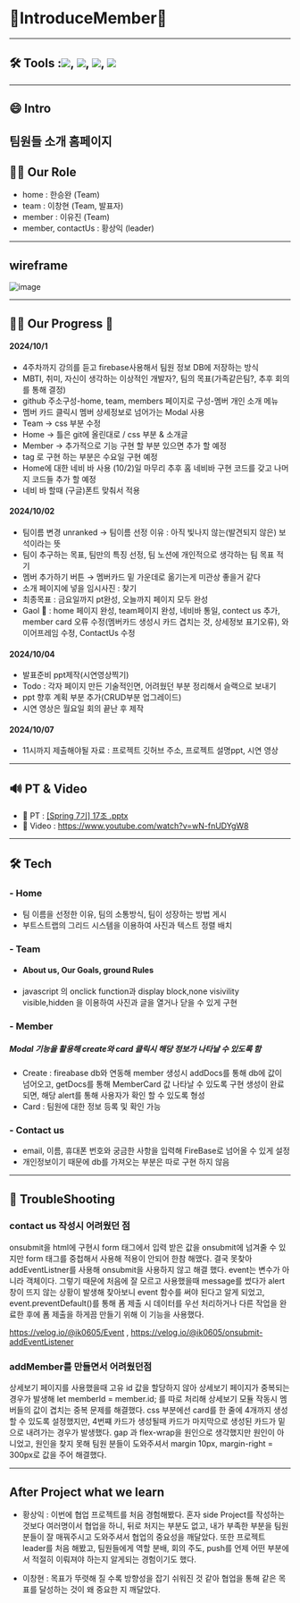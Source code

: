 # 🎉IntroduceMember🎉
---
## 🛠️  Tools :<img src="https://img.shields.io/badge/HTML5-E34F26?style=flat-square&logo=html5&logoColor=white"/>, <img src="https://img.shields.io/badge/Visual Studio-5C2D91?style=flat-square&logo=Visual Studio&logoColor=white"/>, <img src="https://img.shields.io/badge/Firebase-DD2C00?style=flat-square&logo=Firebase&logoColor=black"/>, <img src="https://img.shields.io/badge/jQuery-0769AD?style=flat-square&logo=jQuery&logoColor=black"/> 
---
## 😄 Intro
팀원들 소개 홈페이지 
---
## 👨‍💻 Our Role 
- home : 한승완 (Team)
- team : 이창현 (Team, 발표자)
- member : 이유진 (Team)
- member, contactUs : 황상익 (leader)
---
## wireframe
![image](https://github.com/user-attachments/assets/0b72f3ca-4c5a-48ed-a0e5-3d7846b372cd)

---
## 👨‍💻 Our Progress 🥅

#### 2024/10/1 
- 4주차까지 강의를 듣고 firebase사용해서 팀원 정보 DB에 저장하는 방식
- MBTI, 취미, 자신이 생각하는 이상적인 개발자?, 팀의 목표(가족같은팀?, 추후 회의를 통해 결정)
- github 주소구성-home, team, members 페이지로 구성-멤버 개인 소개 메뉴
- 멤버 카드 클릭시 멤버 상세정보로 넘어가는 Modal 사용
- Team → css 부분 수정 
- Home → 틀은 git에 올린대로 / css 부분 & 소개글 
- Member → 추가적으로 기능 구현 할 부분 있으면 추가 할 예정
- <a>tag 로 구현 하는 부분은 수요일 구현 예정 
- Home에 대한 네비 바 사용 (10/2)일 마무리 추후 홈 네비바 구현 코드를 갖고 나머지 코드들 추가 할 예정 
- 네비 바 할때 (구글)폰트 맞춰서 적용

#### 2024/10/02
- 팀이름 변경 unranked → 팀이름 선정 이유 : 아직 빛나지 않는(발견되지 않은) 보석이라는 뜻
- 팀이 추구하는 목표, 팀만의 특징 선정, 팀 노션에 개인적으로 생각하는 팀 목표 적기
- 멤버 추가하기 버튼 → 멤버카드 밑 가운데로 옮기는게 미관상 좋을거 같다
- 소개 페이지에 넣을 임시사진 : 찾기
- 최종목표 : 금요일까지 pt완성, 오늘까지 페이지 모두 완성
- Gaol 🥅 : home 페이지 완성, team페이지 완성, 네비바 통일, contect us 추가, member card 오류 수정(멤버카드 생성시 카드 겹치는 것, 상세정보 표기오류), 와이어프레임 수정, ContactUs 수정

#### 2024/10/04
- 발표준비 ppt제작(시연영상찍기)
- Todo : 각자 페이지 만든 기술적인면, 어려웠던 부분 정리해서 슬랙으로 보내기
- ppt 향후 계획 부분 추가(CRUD부분 업그레이드)
- 시연 영상은 월요일 회의 끝난 후 제작

#### 2024/10/07
- 11시까지 제출해야될 자료 : 프로젝트 깃허브 주소, 프로젝트 설명ppt, 시연 영상
---
## 🔊 PT & Video 
- 📢 PT : [[Spring 7기] 17조  .pptx](https://github.com/user-attachments/files/17271519/Spring.7.17.pptx)
- 🎥 Video : https://www.youtube.com/watch?v=wN-fnUDYgW8
---
## 🛠️ Tech
### - Home 
  - 팀 이름을 선정한 이유, 팀의 소통방식, 팀이 성장하는 방법 게시
  - 부트스트랩의 그리드 시스템을 이용하여 사진과 텍스트 정렬 배치
### - Team 
  - #### About us, Our Goals, ground Rules
  - javascript 의 onclick function과 display block,none visivility visible,hidden 을 이용하여 사진과 글을 열거나 닫을 수 있게 구현
### - Member 
  ##### Modal 기능을 활용해 create와 card 클릭시 해당 정보가 나타날 수 있도록 함
  - Create : fireabase db와 연동해 member 생성시 addDocs를 통해 db에 값이 넘어오고, getDocs를 통해 MemberCard 값 나타날 수 있도록 구현
             생성이 완료 되면, 해당 alert를 통해 사용자가 확인 할 수 있도록 형성 
  - Card : 팀원에 대한 정보 등록 및 확인 가능
### - Contact us 
  - email, 이름, 휴대폰 번호와 궁금한 사항을 입력해 FireBase로 넘어올 수 있게 설정 
  - 개인정보이기 때문에 db를 가져오는 부분은 따로 구현 하지 않음 
--- 
## 🥵 TroubleShooting 
### contact us 작성시 어려웠던 점

onsubmit을 html에 구현시 form 태그에서 입력 받은 값을 onsubmit에 넘겨줄 수 있지만 form 태그를 중첩해서 사용해 적용이 안되어 한참 해맸다.
결국 못찾아 addEventListner를 사용해 onsubmit을 사용하지 않고 해결 했다.
event는 변수가 아니라 객체이다. 그렇기 때문에 처음에 잘 모르고 사용했을때 message를 썼다가 alert창이 뜨지 않는 상황이 발생해 찾아보니 event 함수를 써야 된다고 알게 되었고, event.preventDefault()를 통해 폼 제출 시 데이터를 우선 처리하거나 다른 작업을 완료한 후에 폼 제출을 하게끔 만들기 위해 이 기능을 사용했다.
 
<a href>https://velog.io/@ik0605/Event</a> , <a href>https://velog.io/@ik0605/onsubmit-addEventListener</a> 

### addMember를 만들면서 어려웠던점

상세보기 페이지를 사용했을때 고유 id 값을 할당하지 않아 상세보기 페이지가 중복되는 경우가 발생해  let memberId = member.id; 를 따로 처리해 상세보기 모듈 작동시 멤버들의 값이 겹치는 중복 문제를 해결했다.
css 부분에선 card를 한 줄에 4개까지 생성할 수 있도록 설정했지만, 4번쨰 카드가 생성될때 카드가 마지막으로 생성된 카드가 밑으로 내려가는 경우가 발생했다. gap 과 flex-wrap을 원인으로 생각했지만 원인이 아니었고, 원인을 찾지 못해 팀원 분들이 도와주셔서 margin 10px, margin-right = 300px로  값을 주어 해결했다.

--- 
## After Project what we learn 
- 황상익 : 이번에 협업 프로젝트를 처음 경험해봤다. 혼자 side Project를 작성하는 것보다 여러명이서 협업을 하니, 뒤로 처지는 부분도 없고, 내가 부족한 부분을 팀원 분들이 잘 매꿔주시고 도와주셔서 협업의 중요성을 깨달았다. 또한 프로젝트 leader를 처음 해봤고, 팀원들에게 역할 분배, 회의 주도, push를 언제 어떤 부분에서 적절히 이뤄져야 하는지 알게되는 경험이기도 했다.
  
- 이창현 : 목표가 뚜렷해 질 수록 방향성을 잡기 쉬워진 것 같아 협업을 통해 같은 목표를 달성하는 것이 왜 중요한 지 깨달았다.

  
